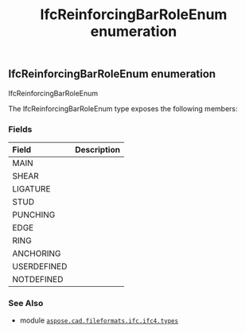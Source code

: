 ﻿---
title: IfcReinforcingBarRoleEnum enumeration
second_title: Aspose.CAD for Python via .NET API References
description: 
type: docs
weight: 3380
url: /python-net/aspose.cad.fileformats.ifc.ifc4.types/ifcreinforcingbarroleenum/
is_root: false
---

## IfcReinforcingBarRoleEnum enumeration

IfcReinforcingBarRoleEnum



The IfcReinforcingBarRoleEnum type exposes the following members:

### Fields
| Field | Description |
| :- | :- |
| MAIN |  |
| SHEAR |  |
| LIGATURE |  |
| STUD |  |
| PUNCHING |  |
| EDGE |  |
| RING |  |
| ANCHORING |  |
| USERDEFINED |  |
| NOTDEFINED |  |



### See Also
* module [`aspose.cad.fileformats.ifc.ifc4.types`](..)
